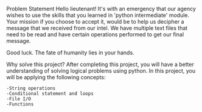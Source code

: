 
Problem Statement
Hello lieutenant! It's with an emergency that our agency wishes to use the skills that you learned in 'python intermediate' module. Your mission if you choose to accept it, would be to help us decipher a message that we received from our intel. We have multiple text files that need to be read and have certain operations performed to get our final message.

Good luck. The fate of humanity lies in your hands.

Why solve this project?
After completing this project, you will have a better understanding of solving logical problems using python. In this project, you will be applying the following concepts:

    -String operations
    -Conditional statement and loops
    -File I/O
    -Functions
